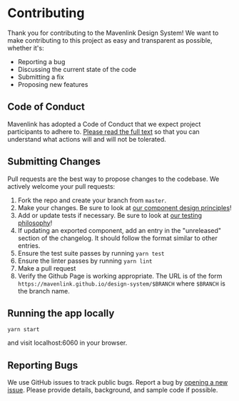 # Contributing

Thank you for contributing to the Mavenlink Design System! We want to make contributing to this project as easy and transparent as possible, whether it's:

- Reporting a bug
- Discussing the current state of the code
- Submitting a fix
- Proposing new features

## Code of Conduct
Mavenlink has adopted a Code of Conduct that we expect project participants to adhere to. [Please read the full text](./code_of_conduct.md) so that you can understand what actions will and will not be tolerated.

## Submitting Changes
Pull requests are the best way to propose changes to the codebase. We actively welcome your pull requests:

1. Fork the repo and create your branch from `master`.
2. Make your changes. Be sure to look at [our component design principles](./principles.md)!
2. Add or update tests if necessary. Be sure to look at [our testing philosophy](./testing.md)!
3. If updating an exported component, add an entry in the "unreleased" section of the changelog. It should follow the format similar to other entries.
4. Ensure the test suite passes by running `yarn test`
5. Ensure the linter passes by running `yarn lint`
6. Make a pull request
7. Verify the Github Page is working appropriate. The URL is of the form `https://mavenlink.github.io/design-system/$BRANCH` where `$BRANCH` is the branch name.

## Running the app locally

```yarn start```

and visit localhost:6060 in your browser.

## Reporting Bugs
We use GitHub issues to track public bugs. Report a bug by [opening a new issue](https://github.com/mavenlink/design-system/issues/new). Please provide details, background, and sample code if possible.
